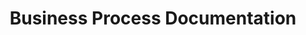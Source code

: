 ---
# src/content/portfolio/business-process-documentation.md
title: "Business Process Documentation"
description: "Development of comprehensive technical documentation and Standard Operating Procedures (SOPs) for business solutions"
keywords: "Business Documentation, SOPs, Technical Documentation, Process Design, Knowledge Management, Workflow Documentation, Standard Operating Procedures, Anthony Trivisano"
client: "Multiple Organizations"
timeline: "2014-Present"
role: "Various Technical Leadership Roles"
technologies: ["Technical Writing", "Process Mapping", "UML Diagramming", "Knowledge Management", "Documentation Systems"]
category: "Business Process Management"
summary: "Created comprehensive technical documentation and Standard Operating Procedures (SOPs) for various business solutions, enabling consistent implementation, reducing knowledge gaps, and facilitating efficient onboarding and training."
featuredImage: "/images/portfolio/business-documentation.jpg"

# Challenge section
challengeIntroduction: "Organizations were struggling with inconsistent implementation of business processes, knowledge silos, and ineffective knowledge transfer when team members transitioned roles or left the company."
challenges: [
  "Undocumented or poorly documented business processes leading to inconsistent implementation",
  "Knowledge silos creating single points of failure when key team members were unavailable",
  "Inefficient onboarding due to lack of standardized training materials",
  "Difficulty maintaining consistent quality standards across teams and projects",
  "Challenges in process improvement due to unclear understanding of current workflows",
  "Ineffective knowledge transfer during team transitions or organizational changes"
]

# Solution section
solutionIntroduction: "I developed comprehensive technical documentation and Standard Operating Procedures (SOPs) that captured critical business processes, standardized implementation approaches, and created accessible knowledge repositories."
solution: [
  {
    title: "Process Mapping & Analysis",
    description: "Conducted thorough analyses of existing business processes through observation, interviews, and workflow tracking. Created detailed process maps using UML and other visualization techniques to document current state workflows and identify improvement opportunities."
  },
  {
    title: "Documentation Framework Development",
    description: "Designed structured documentation frameworks tailored to different types of business processes and technical solutions. Established consistent formats, terminology, and organization to enhance usability and comprehension."
  },
  {
    title: "SOP Creation",
    description: "Developed comprehensive Standard Operating Procedures that provided step-by-step guidance for critical business processes. Incorporated clear instructions, decision points, responsibility assignments, and quality standards to ensure consistent implementation."
  },
  {
    title: "Knowledge Management System",
    description: "Implemented accessible knowledge repositories that organized documentation logically and provided intuitive navigation. Established version control processes to maintain document accuracy and track changes over time."
  }
]

# Development Process
process: [
  {
    title: "Process Discovery",
    description: "Conducted extensive interviews and observation sessions with process owners and practitioners to understand existing workflows. Documented both formal procedures and informal practices that contributed to process outcomes."
  },
  {
    title: "Documentation Planning",
    description: "Developed a comprehensive documentation plan identifying key processes requiring documentation, appropriate formats, and prioritization. Created documentation templates that balanced standardization with flexibility for different process types."
  },
  {
    title: "Content Development",
    description: "Created clear, concise documentation with appropriate level of detail for different audiences. Incorporated visual elements such as diagrams, screenshots, and flowcharts to enhance understanding of complex processes."
  },
  {
    title: "Review & Validation",
    description: "Conducted thorough reviews with subject matter experts and process users to validate accuracy and usability. Iteratively refined documentation based on feedback to ensure it reflected actual best practices and addressed user needs."
  },
  {
    title: "Implementation & Training",
    description: "Deployed documentation through appropriate channels and conducted training sessions to ensure effective utilization. Established feedback mechanisms to capture ongoing improvement suggestions and evolving process changes."
  }
]

# Results metrics
metrics: [
  {
    value: "70%",
    label: "Reduction in process variability"
  },
  {
    value: "45%",
    label: "Decrease in onboarding time"
  },
  {
    value: "85%",
    label: "Improvement in knowledge retention"
  }
]

# Technical highlights
technical: [
  {
    title: "Multi-level Documentation Approach",
    description: "Developed a tiered documentation approach that provided executive summaries, detailed procedural guides, and technical references. This multi-level structure ensured appropriate information was available for different audiences and use cases."
  },
  {
    title: "Visual Process Mapping",
    description: "Created comprehensive visual representations of business processes using UML diagrams, swimlane charts, and other visualization techniques. These visual tools clarified complex workflows and highlighted interdependencies between process steps."
  },
  {
    title: "Interactive Documentation",
    description: "Implemented interactive documentation features including clickable process maps, searchable content, and cross-referenced procedures. These features enhanced navigation and helped users quickly find relevant information."
  },
  {
    title: "Documentation Governance",
    description: "Established formal governance processes for documentation creation, review, approval, and maintenance. This approach ensured documentation remained accurate, up-to-date, and aligned with current business practices."
  }
]
---
